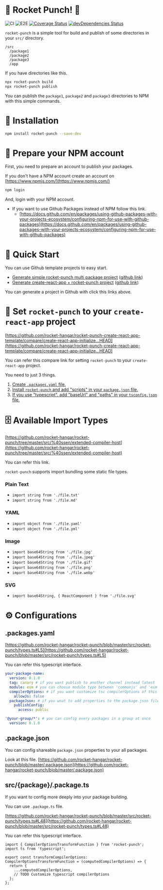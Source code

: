 # 🚀 Rocket Punch! 🥊

![CI](https://github.com/rocket-hangar/rocket-punch/workflows/CI/badge.svg)
![E2E](https://github.com/rocket-hangar/rocket-punch/workflows/E2E/badge.svg)
[![Coverage Status](https://coveralls.io/repos/github/rocket-hangar/rocket-punch/badge.svg?branch=master&kill_cache=1)](https://coveralls.io/github/rocket-hangar/rocket-punch?branch=master)
[![devDependencies Status](https://david-dm.org/rocket-hangar/rocket-punch/dev-status.svg?kill_cache=1)](https://david-dm.org/rocket-hangar/rocket-punch?type=dev)

`rocket-punch` is a simple tool for build and publish of some directories in your `src/` directory.

```
/src
  /package1
  /package2
  /package3
  /app
```

If you have directories like this.

```bash
npx rocket-punch build
npx rocket-punch publish
```

You can publish the `package1`, `package2` and `package3` directories to NPM with this simple commands.

# 🧩 Installation

```bash
npm install rocket-punch --save-dev
```

# 🙏 Prepare your NPM account

First, you need to prepare an account to publish your packages.

If you don't have a NPM account create an account on [https://www.npmjs.com/](https://www.npmjs.com/)

```bash
npm login
```

And, login with your NPM account.

- If you want to use Github Packages instead of NPM follow this link.
  - [https://docs.github.com/en/packages/using-github-packages-with-your-projects-ecosystem/configuring-npm-for-use-with-github-packages](https://docs.github.com/en/packages/using-github-packages-with-your-projects-ecosystem/configuring-npm-for-use-with-github-packages)

# 🚀 Quick Start

You can use Github template projects to easy start.

- [Generate simple rocket-punch multi package project](https://github.com/rocket-hangar/rocket-punch-template/generate) ([github link](https://github.com/rocket-hangar/rocket-punch-template))
- [Generate create-react-app + rocket-punch project](https://github.com/rocket-hangar/rocket-punch-create-react-app-template/generate) ([github link](https://github.com/rocket-hangar/rocket-punch-create-react-app-template))

You can generate a project in Github with click this links above.

# 🎏 Set `rocket-punch` to your `create-react-app` project

[https://github.com/rocket-hangar/rocket-punch-create-react-app-template/compare/create-react-app-initialize...HEAD](https://github.com/rocket-hangar/rocket-punch-create-react-app-template/compare/create-react-app-initialize...HEAD)

You can refer this compare link for setting `rocket-punch` to your `create-react-app` project.

You need to just 3 things.

1. [Create `.packages.yaml` file.](https://github.com/rocket-hangar/rocket-punch-create-react-app-template/compare/create-react-app-initialize...HEAD#diff-1ed02b3afcba1812b68ab3eb2fac55c1R1)
2. [Install `rocket-punch` and add "scripts" in your `package.json` file.](https://github.com/rocket-hangar/rocket-punch-create-react-app-template/compare/create-react-app-initialize...HEAD#diff-b9cfc7f2cdf78a7f4b91a753d10865a2R23)
3. [If you use "typescript". add "baseUrl" and "paths" in your `tsconfig.json` file.](https://github.com/rocket-hangar/rocket-punch-create-react-app-template/compare/create-react-app-initialize...HEAD#diff-e5e546dd2eb0351f813d63d1b39dbc48R21)

# 🗄 Available Import Types

[https://github.com/rocket-hangar/rocket-punch/tree/master/src/%40ssen/extended-compiler-host](https://github.com/rocket-hangar/rocket-punch/tree/master/src/%40ssen/extended-compiler-host)

You can refer this link.

`rocket-punch` supports import bundling some static file types.

### **Plain Text**

- `import string from './file.txt'`
- `import string from './file.md'`

### **YAML**

- `import object from './file.yaml'`
- `import object from './file.yml'`

### **Image**

- `import base64String from './file.jpg'`
- `import base64String from './file.jpeg'`
- `import base64String from './file.gif'`
- `import base64String from './file.png'`
- `import base64String from './file.webp'`

### **SVG**

- `import base64String, { ReactComponent } from './file.svg'`

# ⚙️ Configurations

## .packages.yaml

[https://github.com/rocket-hangar/rocket-punch/blob/master/src/rocket-punch/types.ts#L5](https://github.com/rocket-hangar/rocket-punch/blob/master/src/rocket-punch/types.ts#L5)

You can refer this typescript interface.

```yaml
your-package-name:
  version: 0.1.0
  tag: canary # if you want publish to another channel instead latest
  module: esm # you can choose module type between 'commonjs' and 'esm'
  compilerOptions: # if you want customize tsc compilerOptions of this package
    allowJs: false
  packageJson: # if you wnat to add properties to the package.json file of this package
    publishConfig:
      access: public

'@your-group/*': # you can config every packages in a group at once
  version: 0.1.0
```

## .package.json

You can config shareable `package.json` properties to your all packages.

Look at this file. [https://github.com/rocket-hangar/rocket-punch/blob/master/.package.json](https://github.com/rocket-hangar/rocket-punch/blob/master/.package.json)

## src/{package}/.package.ts

If you want to config more deeply into your package building.

You can use `.package.ts` file.

[https://github.com/rocket-hangar/rocket-punch/blob/master/src/rocket-punch/types.ts#L48](https://github.com/rocket-hangar/rocket-punch/blob/master/src/rocket-punch/types.ts#L48)

You can refer this typescript interface.

```tsx
import { CompilerOptionsTransformFunction } from 'rocket-punch';
import ts from 'typescript';

export const transformCompilerOptions: CompilerOptionsTransformFunction = (computedCompilerOptions) => {
  return {
    ...computedCompilerOptions,
    // TODO Customize typescript compilerOptions
  };
};
```
